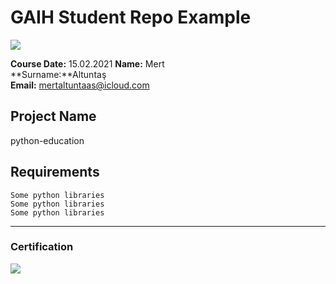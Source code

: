 # GAIH Student Repo Example
![](img/logo.png)

**Course Date:** 15.02.2021
**Name:** Mert  
**Surname:**Altuntaş   
**Email:** mertaltuntaas@icloud.com


## Project Name
python-education

## Requirements
```
Some python libraries
Some python libraries
Some python libraries
```
---

### Certification
![](img/certificate_ex.png)

